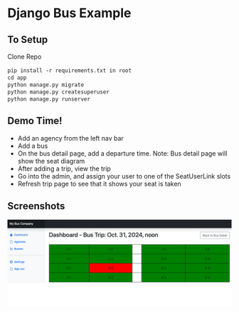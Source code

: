 # Django Bus Example

## To Setup
Clone Repo

```
pip install -r requirements.txt in root
cd app
python manage.py migrate
python manage.py createsuperuser
python manage.py runserver
```

## Demo Time!
- Add an agency from the left nav bar
- Add a bus
- On the bus detail page, add a departure time.  Note: Bus detail page will show the seat diagram
- After adding a trip, view the trip
- Go into the admin, and assign your user to one of the SeatUserLink slots
- Refresh trip page to see that it shows your seat is taken

## Screenshots
![Seat Example](images/SeatExample.png?raw=true)
